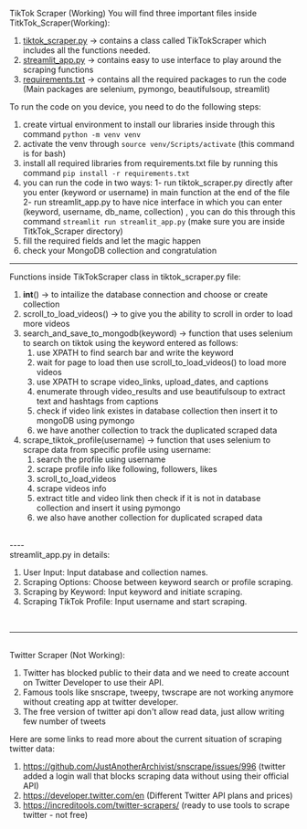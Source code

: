 TikTok Scraper (Working)
You will find three important files inside TitkTok_Scraper(Working):
1. [tiktok_scraper.py](TikTok_Scraper\tiktok_scraper.py) -> contains a class called TikTokScraper which includes all the functions needed.
2. [streamlit_app.py](TikTok_Scraper\streamlit_app.py) -> contains easy to use interface to play around the scraping functions
3. [requirements.txt](TikTok_Scraper\requirements.txt) -> contains all the required packages to run the code (Main packages are selenium, pymongo, beautifulsoup, streamlit)

To run the code on you device, you need to do the following steps:
1. create virtual environment to install our libraries inside through this command `python -m venv venv`
2. activate the venv through `source venv/Scripts/activate` (this command is for bash)
3. install all required libraries from requirements.txt file by running this command `pip install -r requirements.txt`
4. you can run the code in two ways:
    1- run tiktok_scraper.py directly after you enter (keyword or username) in main function at the end of the file
    2- run streamlit_app.py to have nice interface in which you can enter (keyword, username, db_name, collection)
        , you can do this through this command `streamlit run streamlit_app.py` (make sure you are inside TitkTok_Scraper directory)
5. fill the required fields and let the magic happen
6. check your MongoDB collection and congratulation

----
Functions inside TikTokScraper class in tiktok_scraper.py file:
1. __int__() -> to intailize the database connection and choose or create collection
2. scroll_to_load_videos() -> to give you the ability to scroll in order to load more videos
3. search_and_save_to_mongodb(keyword) -> function that uses selenium to search on tiktok using the keyword entered as follows:
                                            <ol>
                                            <li> use XPATH to find search bar and write the keyword</li>
                                            <li> wait for page to load then use scroll_to_load_videos() to load more videos</li>
                                            <li> use XPATH to scrape video_links, upload_dates, and captions</li>
                                            <li> enumerate through video_results and use beautifulsoup to extract text and hashtags from captions</li>
                                            <li> check if video link existes in database collection then insert it to mongoDB using pymongo</li>
                                            <li> we have another collection to track the duplicated scraped data</li>
                                            </ol>
4. scrape_tiktok_profile(username) -> function that uses selenium to scrape data from specific profile using username:
                                        <ol>
                                        <li>search the profile using username</li>
                                        <li>scrape profile info like following, followers, likes</li>
                                        <li>scroll_to_load_videos</li>
                                        <li>scrape videos info</li>
                                        <li>extract title and video link then check if it is not in database collection and insert it using pymongo</li>
                                        <li>we also have another collection for duplicated scraped data</li>
                                        </ol>
<br>
----
<br>
streamlit_app.py in details:

1. User Input: Input database and collection names.
2. Scraping Options: Choose between keyword search or profile scraping.
3. Scraping by Keyword: Input keyword and initiate scraping.
4. Scraping TikTok Profile: Input username and start scraping.

<br>

-----
<br>
Twitter Scraper (Not Working):

1. Twitter has blocked public to their data and we need to create account on Twitter Developer to use their API.
2. Famous tools like snscrape, tweepy, twscrape are not working anymore without creating app at twitter developer.
3. The free version of twitter api don't allow read data, just allow writing few number of tweets

Here are some links to read more about the current situation of scraping twitter data:

1. https://github.com/JustAnotherArchivist/snscrape/issues/996 (twitter added a login wall that blocks scraping data without using their official API)
2. https://developer.twitter.com/en (Different Twitter API plans and prices)
3. https://increditools.com/twitter-scrapers/ (ready to use tools to scrape twitter - not free)



                                            


